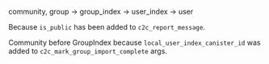 community, group -> group_index -> user_index -> user

Because `is_public` has been added to `c2c_report_message`.

Community before GroupIndex because `local_user_index_canister_id` was added to `c2c_mark_group_import_complete` args.